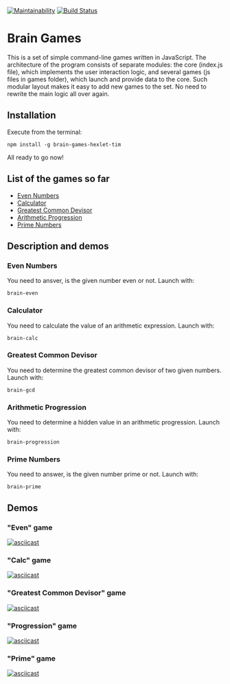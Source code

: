 [![Maintainability](https://api.codeclimate.com/v1/badges/84c3686447fd92abbccd/maintainability)](https://codeclimate.com/github/lastpatrol/project-lvl1-s462/maintainability)
[![Build Status](https://travis-ci.org/lastpatrol/project-lvl1-s462.svg?branch=master)](https://travis-ci.org/lastpatrol/project-lvl1-s462)

# Brain Games
This is a set of simple command-line games written in JavaScript. The architecture of the program consists of separate modules: the core (index.js file), which implements the user interaction logic, and several games (js files in games folder), which launch and provide data to the core. Such modular layout makes it easy to add new games to the set. No need to rewrite the main logic all over again. 


## Installation
Execute from the terminal:  
```
npm install -g brain-games-hexlet-tim
```  
All ready to go now!  

## List of the games so far
- [Even Numbers](#even-numbers)
- [Calculator](#calculator)
- [Greatest Common Devisor](#greatest-common-devisor)
- [Arithmetic Progression](#arithmetic-progression)
- [Prime Numbers](#prime-numbers)

## Description and demos
### Even Numbers  
You need to ansver, is the given number even or not. Launch with:   
```
brain-even
```

### Calculator  
You need to calculate the value of an arithmetic expression. Launch with:   
```
brain-calc
```


### Greatest Common Devisor  
You need to determine the greatest common devisor of two given numbers. Launch with:  
```
brain-gcd
```  


### Arithmetic Progression  
You need to determine a hidden value in an arithmetic progression. Launch with:  
```
brain-progression
```  


### Prime Numbers  
You need to answer, is the given number prime or not. Launch with:
```
brain-prime
```  


## Demos
### "Even" game
[![asciicast](https://asciinema.org/a/OY9JtvoMmajV6GaoLN7WJk1Or.svg)](https://asciinema.org/a/OY9JtvoMmajV6GaoLN7WJk1Or)

### "Calc" game
[![asciicast](https://asciinema.org/a/6njnDT94AFqnqpI7NQnsNWhLF.svg)](https://asciinema.org/a/6njnDT94AFqnqpI7NQnsNWhLF)

### "Greatest Common Devisor" game
[![asciicast](https://asciinema.org/a/KAAOhKMrrAIYKT9B5QypigFxb.svg)](https://asciinema.org/a/KAAOhKMrrAIYKT9B5QypigFxb)

### "Progression" game
[![asciicast](https://asciinema.org/a/NhA6m0VK7tQPXLCLWyubBVEXh.svg)](https://asciinema.org/a/NhA6m0VK7tQPXLCLWyubBVEXh)

### "Prime" game
[![asciicast](https://asciinema.org/a/wKI0sCHhfrzr6a7Zey0otbzwN.svg)](https://asciinema.org/a/wKI0sCHhfrzr6a7Zey0otbzwN)
